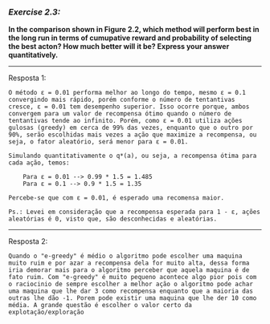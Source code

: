 ### *Exercise 2.3:*

**In the comparison shown in Figure 2.2, which method will perform best in the long run in terms of cumupative reward and probability of selecting the best acton? How much better will it be? Express your answer quantitatively.**

---
Resposta 1:

```
O método ε = 0.01 performa melhor ao longo do tempo, mesmo ε = 0.1 convergindo mais rápido, porém conforme o número de tentantivas cresce, ε = 0.01 tem desempenho superior. Isso ocorre porque, ambos convergem para um valor de recompensa ótimo quando o número de tentantivas tende ao infinito. Porém, como ε = 0.01 utiliza ações gulosas (greedy) em cerca de 99% das vezes, enquanto que o outro por 90%, serão escolhidas mais vezes a ação que maximize a recompensa, ou seja, o fator aleatório, será menor para ε = 0.01.

Simulando quantitativamente o q*(a), ou seja, a recompensa ótima para cada ação, temos:

    Para ε = 0.01 --> 0.99 * 1.5 = 1.485
    Para ε = 0.1 --> 0.9 * 1.5 = 1.35

Percebe-se que com ε = 0.01, é esperado uma recomensa maior.

Ps.: Levei em consideração que a recompensa esperada para 1 - ε, ações aleatórias é 0, visto que, são desconhecidas e aleatórias.
```

---
Resposta 2:

```
Quando o "e-greedy" é médio o algoritmo pode escolher uma maquina muito ruim e por azar a recompensa dela for muito alta, dessa forma iria demorar mais para o algoritmo perceber que aquela maquina é de fato ruim. Com "e-greedy" é muito pequeno acontece algo pior pois com o raciocinio de sempre escolher a melhor ação o algoritmo pode achar uma maquina que lhe dar 3 como recompensa enquanto que a maioria das outras lhe dão -1. Porem pode existir uma maquina que lhe der 10 como média. A grande questão é escolher o valor certo da explotação/exploração
```
